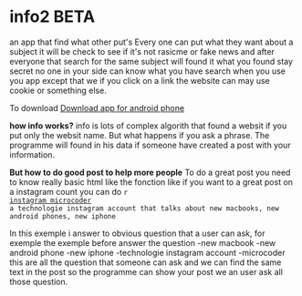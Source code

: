 # info2 BETA
an app that find what other put's
 Every one can put what they want about a subject it will be check to see if it's not rasicme or fake news and after everyone that search for the same subject will found it
 what you found stay secret no one in your side can know what you have search when you use you app except that we if you click on a link
 the website can may use cookie or something else.
 
 To download
 <a href="https://github.com/Neo0698/info2/raw/master/app-release.apk">Download app for android phone</a>


**how info works?**
info is lots of complex algorith that found a websit if you put only the websit name. But what happens if you ask a phrase. The programme will found in his data if someone have created a post with your information.

**But how to do good post to help more people**
To do a great post you need to know really basic html like the fonction 
like if you want to a great post on a instagram count you can do
<code>r  <a href="https://www.instagram.com/microcoder/">instagram microcoder</a> a technologie instagram account that talks about new macbooks, new android phones, new iphone</code>

In this exemple i answer to obvious question that a user can ask, for exemple the exemple before answer the question
  -new macbook
  -new android phone
  -new iphone
  -technologie instagram account
  -microcoder
this are all the question that someone can ask and we can find the same text in the post so the programme can show your post we an user ask all those question.
